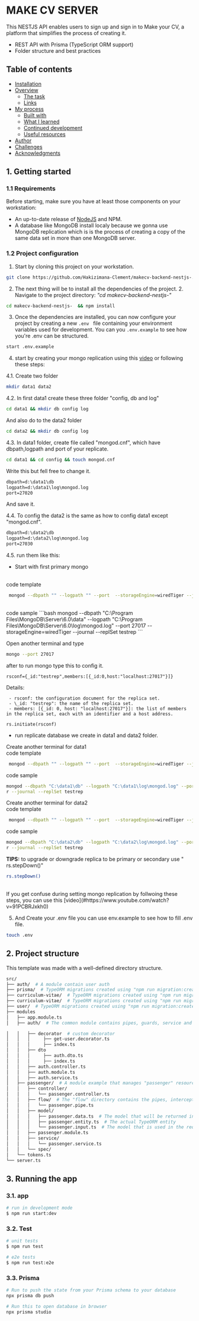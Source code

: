 # MAKE CV SERVER

This NESTJS API enables users to sign up and sign in to Make your CV, a platform that simplifies the process of creating it.

- REST API with Prisma (TypeScript ORM support)
- Folder structure and best practices
<!-- - Swagger documentation, Joi validation, Winston logger, ... -->

## Table of contents

- [Installation](#installation)
- [Overview](#overview)
  - [The task](#the-task)
  - [Links](#links)
- [My process](#my-process)
  - [Built with](#built-with)
  - [What I learned](#what-i-learned)
  - [Continued development](#continued-development)
  - [Useful resources](#useful-resources)
- [Author](#author)
- [Challenges](#challenges)
- [Acknowledgments](#acknowledgments)

## 1. Getting started

### 1.1 Requirements

Before starting, make sure you have at least those components on your workstation:

- An up-to-date release of [NodeJS](https://nodejs.org/) and NPM.
- A database like MongoDB install localy because we gonna use MongoDB replication which is is the process of creating a copy of the same data set in more than one MongoDB server.

### 1.2 Project configuration

1. Start by cloning this project on your workstation.

```bash
git clone https://github.com/Hakizimana-Clement/makecv-backend-nestjs-.git
```

2. The next thing will be to install all the dependencies of the project. 2. Navigate to the project directory: _"cd makecv-backend-nestjs-"_

```bash
cd makecv-backend-nestjs-  && npm install
```

3. Once the dependencies are installed, you can now configure your project by creating a new `.env ` file containing your environment variables used for development. You can you `.env.example` to see how you're .env can be structured.

```bash
start .env.example

```

4. start by creating your mongo replication using this [video](#https://www.youtube.com/watch?v=91PCBRJxkh0) or following these steps:

4.1. Create two folder

```bash
mkdir data1 data2
```

4.2. In first data1 create these three folder "config, db and log"

```bash
cd data1 && mkdir db config log
```

And also do to the data2 folder

```bash
cd data2 && mkdir db config log
```

4.3. In data1 folder, create file called "mongod.cnf", which have dbpath,logpath and port of your replicate.

```bash
cd data1 && cd config && touch mongod.cnf
```

Write this but fell free to change it.

```txt
dbpath=d:\data1\db
logpath=d:\data1\log\mongod.log
port=27020
```

And save it.

4.4. To config the data2 is the same as how to config data1 except "mongod.cnf".

```txt
dbpath=d:\data2\db
logpath=d:\data2\log\mongod.log
port=27030
```

4.5. run them like this:
<br>

- Start with first primary mongo

<br>
code template

```bash
 mongod --dbpath "" --logpath "" --port  --storageEngine=wiredTiger --journal --replSet nameofthereplica
```

<br>
code sample
```bash
mongod --dbpath "C:\Program Files\MongoDB\Server\6.0\data" --logpath "C:\Program Files\MongoDB\Server\6.0\log\mongod.log" --port 27017 --storageEngine=wiredTiger --journal --replSet testrep
```

Open another terminal and type

```bash
mongo --port 27017
```

after to run mongo type this to config it.

```mongo
rsconf={_id:"testrep",members:[{_id:0,host:"localhost:27017"}]}
```

Details:

     - rsconf: the configuration document for the replica set.
     - \_id: "testrep": the name of the replica set.
     - members: [{_id: 0, host: "localhost:27017"}]: the list of members in the replica set, each with an identifier and a host address.

```mongo
rs.initiate(rsconf)
```

- run replicate database we create in data1 and data2 folder.

Create another terminal for data1
<br>
code template

```bash
 mongod --dbpath "" --logpath "" --port  --storageEngine=wiredTiger --journal --replSet nameofthereplica
```

code sample

```bash
mongod --dbpath "C:\data1\db" --logpath "C:\data1\log\mongod.log" --port 27020  --storageEngine=wiredTige
r --journal --replSet testrep
```

Create another terminal for data2
<br>
code template

```bash
 mongod --dbpath "" --logpath "" --port  --storageEngine=wiredTiger --journal --replSet nameofthereplica
```

code sample

```bash
mongod --dbpath "C:\data2\db" --logpath "C:\data2\log\mongod.log" --port 27030  --storageEngine=wiredTige
r --journal --replSet testrep
```

**TIPS:** to upgrade or downgrade replica to be primary or secondary use " rs.stepDown()"

```bash
rs.stepDown()
```

 <br>
If you get confuse during setting mongo replication by follwoing these steps, you can use this [video](#https://www.youtube.com/watch?v=91PCBRJxkh0)

5. And Create your .env file you can use env.example to see how to fill .env file.

```bash
touch .env
```

## 2. Project structure

This template was made with a well-defined directory structure.

```sh
src/
├── auth/  # A module contain user auth
├── prisma/  # TypeORM migrations created using "npm run migration:create"
├── curriculum-vitae/  # TypeORM migrations created using "npm run migration:create"
├── curriculum-vitae/  # TypeORM migrations created using "npm run migration:create"
├── user/  # TypeORM migrations created using "npm run migration:create"
├── modules
│   ├── app.module.ts
│   ├── auth/  # The common module contains pipes, guards, service and provider used in the whole application for authentication

│   │   ├── decorator  # custom decorator
│   │   │     ├── get-user.decorator.ts
│   │   │     ├── index.ts
│   │   ├── dto
│   │   │     ├── auth.dto.ts
│   │   │     ├── index.ts
│   │   ├── auth.controller.ts
│   │   ├── auth.module.ts
│   │   ├── auth.service.ts
│   ├── passenger/  # A module example that manages "passenger" resources
│   │   ├── controller/
│   │   │   └── passenger.controller.ts
│   │   ├── flow/  # The "flow" directory contains the pipes, interceptors and everything that may change the request or response flow
│   │   │   └── passenger.pipe.ts
│   │   ├── model/
│   │   │   ├── passenger.data.ts  # The model that will be returned in the response
│   │   │   ├── passenger.entity.ts  # The actual TypeORM entity
│   │   │   └── passenger.input.ts  # The model that is used in the request
│   │   ├── passenger.module.ts
│   │   ├── service/
│   │   │   └── passenger.service.ts
│   │   └── spec/
│   └── tokens.ts
└── server.ts
```

## 3. Running the app

### 3.1. app

```sh
# run in development mode
$ npm run start:dev

```

### 3.2. Test

```bash
# unit tests
$ npm run test

# e2e tests
$ npm run test:e2e
```

### 3.3. Prisma

```bash
# Run to push the state from your Prisma schema to your database
npx prisma db push

# Run this to open database in browser
npx prisma studio
```

